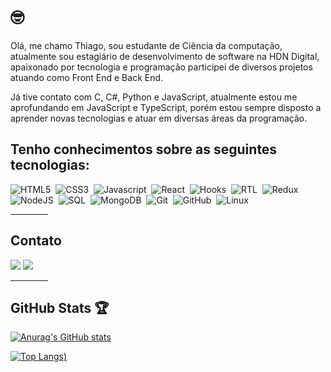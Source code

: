
# :nerd_face:

Olá, me chamo Thiago, sou estudante de Ciência da computação, atualmente sou estagiário de desenvolvimento de software na HDN Digital, apaixonado por tecnologia e programação participei de diversos projetos atuando como Front End e Back End.

Já tive contato com C, C#, Python e JavaScript, atualmente estou me aprofundando em JavaScript e TypeScript, porém estou sempre disposto a aprender novas tecnologias e atuar em diversas áreas da programação.

## Tenho conhecimentos sobre as seguintes tecnologias:

![HTML5](https://img.shields.io/badge/-HTML5-E34F26?style=flat=square&logo=html5&logoColor=white)&nbsp;
![CSS3](https://img.shields.io/badge/-CSS3-1572B6?style=flat=square&logo=css3&logoColor=white)&nbsp;
![Javascript](https://img.shields.io/badge/-Javascript-yellow?style=flat=square&logo=javascript&logoColor=white)&nbsp;
![React](https://img.shields.io/badge/-React-61DAFB?style=flat=square&logo=react&logoColor=black)&nbsp;
![Hooks](https://img.shields.io/badge/-Hooks-61DAFB?style=flat=square&logo=react&logoColor=black)&nbsp;
![RTL](https://img.shields.io/badge/-RTL-61DAFB?style=flat=square&logo=react&logoColor=black)&nbsp;
![Redux](https://img.shields.io/badge/-Redux-764ABC?style=flat=square&logo=redux&logoColor=white)&nbsp;
![NodeJS](https://img.shields.io/badge/-Node.Js-339933?style=flat=square&logo=node.js&logoColor=white)&nbsp;
![SQL](https://img.shields.io/badge/-SQL-4479A1?style=flat=square&logo=mysql&logoColor=white)&nbsp;
![MongoDB](https://img.shields.io/badge/-MongoDB-47A248?style=flat=square&logo=mongodb&logoColor=white)&nbsp;
![Git](https://img.shields.io/badge/-Git-F05032?style=flat=square&logo=git&logoColor=white)&nbsp;
![GitHub](https://img.shields.io/badge/-GitHub-181717?style=flat=square&logo=github&logoColor=white)&nbsp;
![Linux](https://img.shields.io/badge/-Linux-FCC624?style=flat=square&logo=linux&logoColor=black)&nbsp;
<hr style="width: 60px"/>

## Contato

  <div> 
  	<a href="https://twitter.com/tfeliperibeiro" target="_blank"><img src="https://img.shields.io/badge/Twitter-1DA1F2?style=for-the-badge&logo=twitter&logoColor=white"></a>
    <a href="https://www.linkedin.com/in/tfeliperibeiro" target="_blank"><img src="https://img.shields.io/badge/-LinkedIn-%230077B5?style=for-the-badge&logo=linkedin&logoColor=white" target="_blank"></a> 
  </div>

<hr style="width: 60px"/>

  <!--Status GitHub-->
## GitHub Stats :trophy:

[![Anurag's GitHub stats](https://github-readme-stats.vercel.app/api?username=tfeliperibeiro&theme=midnight-purple)](https://github.com/tfeliperibeiro/github-readme-stats)

[![Top Langs](https://github-readme-stats.vercel.app/api/top-langs/?username=tfeliperibeiro&show_icons=true&theme=midnight-purple))](https://github.com/anuraghazra/github-readme-stats)
